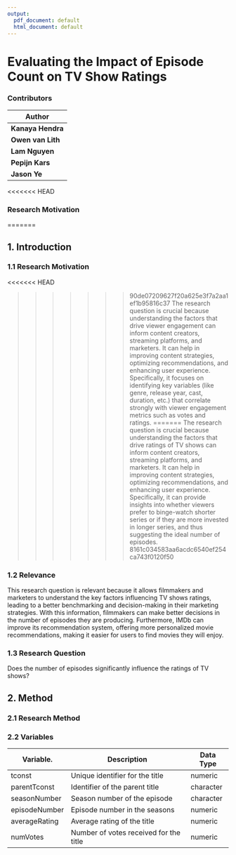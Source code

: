 ```yaml
---
output:
  pdf_document: default
  html_document: default
---
```

# Evaluating the Impact of Episode Count on TV Show Ratings

### Contributors
| Author                                      |
|---------------------------------------------|
| **Kanaya Hendra**                           |
| **Owen van Lith**                           | 
| **Lam Nguyen**                              |
| **Pepijn Kars**                             |
| **Jason Ye**                                |

<<<<<<< HEAD
### Research Motivation
=======
## 1. Introduction
### 1.1 Research Motivation
<<<<<<< HEAD
>>>>>>> 90de07209627f20a625e3f7a2aa1ef1b95816c37
The research question is crucial because understanding the factors that drive viewer engagement can inform content creators, streaming platforms, and marketers. It can help in improving content strategies, optimizing recommendations, and enhancing user experience. Specifically, it focuses on identifying key variables (like genre, release year, cast, duration, etc.) that correlate strongly with viewer engagement metrics such as votes and ratings.
=======
The research question is crucial because understanding the factors that drive ratings of TV shows can inform content creators, streaming platforms, and marketers. It can help in improving content strategies, optimizing recommendations, and enhancing user experience. Specifically, it can provide insights into whether viewers prefer to binge-watch shorter series or if they are more invested in longer series, and thus suggesting the ideal number of episodes. 
>>>>>>> 8161c034583aa6acdc6540ef254ca743f0120f50

### 1.2 Relevance 
This research question is relevant because it allows filmmakers and marketers to understand the key factors influencing TV shows ratings, leading to a better benchmarking and decision-making in their marketing strategies. With this information, filmmakers can make better decisions in the number of episodes they are producing. Furthermore, IMDb can improve its recommendation system, offering more personalized movie recommendations, making it easier for users to find movies they will enjoy.

### 1.3 Research Question
Does the number of episodes significantly influence the ratings of TV shows?

## 2. Method

### 2.1 Research Method


### 2.2 Variables
| Variable.      | Description                                           | Data Type   |
|----------------|-------------------------------------------------------|-------------|
| tconst         | Unique identifier for the title                       | numeric     |
| parentTconst   | Identifier of the parent title                        | character   |
| seasonNumber   | Season number of the episode                          | character   |
| episodeNumber  | Episode number in the seasons                         | numeric     |
| averageRating  | Average rating of the title                           | numeric     |
| numVotes       | Number of votes received for the title                | numeric     |
